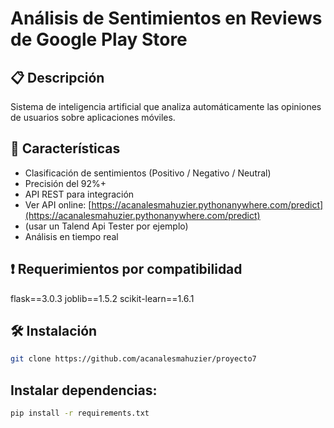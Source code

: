 # Análisis de Sentimientos en Reviews de Google Play Store

## 📋 Descripción  
Sistema de inteligencia artificial que analiza automáticamente las opiniones de usuarios sobre aplicaciones móviles.

## 🚀 Características  
- Clasificación de sentimientos (Positivo / Negativo / Neutral)  
- Precisión del 92%+  
- API REST para integración  
- Ver API online: [https://acanalesmahuzier.pythonanywhere.com/predict](https://acanalesmahuzier.pythonanywhere.com/predict)
- (usar un Talend Api Tester por ejemplo)
- Análisis en tiempo real  

## ❗ Requerimientos por compatibilidad  
flask==3.0.3
joblib==1.5.2
scikit-learn==1.6.1

## 🛠️ Instalación
```bash
git clone https://github.com/acanalesmahuzier/proyecto7
```
## Instalar dependencias:
```bash
pip install -r requirements.txt
```
